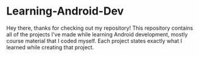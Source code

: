 # Learning-Android-Dev

Hey there, thanks for checking out my repository! This repository contains all of the projects I've made while learning Android development, mostly course material that I coded myself. Each project states exactly what I learned while creating that project.

